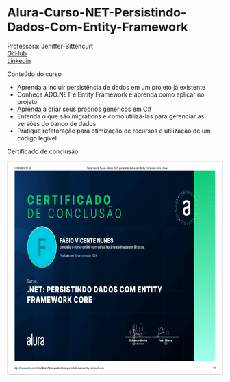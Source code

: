 # Alura-Curso-NET-Persistindo-Dados-Com-Entity-Framework

 Professora: Jeniffer-Bittencurt<br>
 [GitHub](https://github.com/jeniblodev)<br>
 [Linkedin](https://www.linkedin.com/in/jeniffer-bittencourt/)<br>

Conteúdo do curso

- Aprenda a incluir persistência de dados em um projeto já existente<br>
- Conheça ADO.NET e Entity Framework e aprenda como aplicar no projeto<br>
- Aprenda a criar seus próprios genéricos em C#<br>
- Entenda o que são migrations e como utilizá-las para gerenciar as versões do banco de dados<br>
- Pratique refatoração para otimização de recursos e utilização de um código legível<br>

Certificado de conclusão<br>

<img align="center" alt="Dev-HTML" height="500em" src="https://github.com/FabioNunesDEV/Alura-Curso-NET-Persistindo-Dados-Com-Entity-Framework/blob/main/Certificado/CertificadoAlura04.png">

